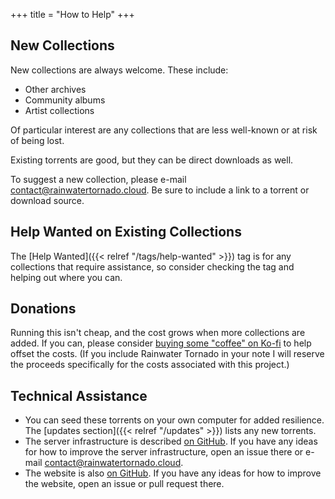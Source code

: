 +++
title = "How to Help"
+++

## New Collections

New collections are always welcome. These include:

* Other archives
* Community albums
* Artist collections

Of particular interest are any collections that are less well-known or at risk of being lost.

Existing torrents are good, but they can be direct downloads as well.

To suggest a new collection, please e-mail <contact@rainwatertornado.cloud>. Be sure to include a link to a torrent or download source.

## Help Wanted on Existing Collections

The [Help Wanted]({{< relref "/tags/help-wanted" >}}) tag is for any collections that require assistance, so consider checking the tag and helping out where you can.

## Donations

Running this isn't cheap, and the cost grows when more collections are added. If you can, please consider [buying some "coffee" on Ko-fi](https://ko-fi.com/jackgraysonfox) to help offset the costs. (If you include Rainwater Tornado in your note I will reserve the proceeds specifically for the costs associated with this project.)

## Technical Assistance

* You can seed these torrents on your own computer for added resilience. The [updates section]({{< relref "/updates" >}}) lists any new torrents.
* The server infrastructure is described [on GitHub](https://github.com/rainwater-tornado/technical). If you have any ideas for how to improve the server infrastructure, open an issue there or e-mail <contact@rainwatertornado.cloud>.
* The website is also [on GitHub](https://github.com/rainwater-tornado/site). If you have any ideas for how to improve the website, open an issue or pull request there.